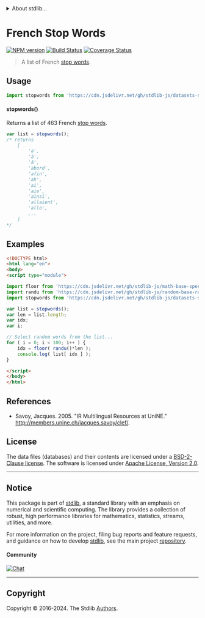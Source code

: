 <!--

@license Apache-2.0

Copyright (c) 2018 The Stdlib Authors.

Licensed under the Apache License, Version 2.0 (the "License");
you may not use this file except in compliance with the License.
You may obtain a copy of the License at

   http://www.apache.org/licenses/LICENSE-2.0

Unless required by applicable law or agreed to in writing, software
distributed under the License is distributed on an "AS IS" BASIS,
WITHOUT WARRANTIES OR CONDITIONS OF ANY KIND, either express or implied.
See the License for the specific language governing permissions and
limitations under the License.

-->


<details>
  <summary>
    About stdlib...
  </summary>
  <p>We believe in a future in which the web is a preferred environment for numerical computation. To help realize this future, we've built stdlib. stdlib is a standard library, with an emphasis on numerical and scientific computation, written in JavaScript (and C) for execution in browsers and in Node.js.</p>
  <p>The library is fully decomposable, being architected in such a way that you can swap out and mix and match APIs and functionality to cater to your exact preferences and use cases.</p>
  <p>When you use stdlib, you can be absolutely certain that you are using the most thorough, rigorous, well-written, studied, documented, tested, measured, and high-quality code out there.</p>
  <p>To join us in bringing numerical computing to the web, get started by checking us out on <a href="https://github.com/stdlib-js/stdlib">GitHub</a>, and please consider <a href="https://opencollective.com/stdlib">financially supporting stdlib</a>. We greatly appreciate your continued support!</p>
</details>

# French Stop Words

[![NPM version][npm-image]][npm-url] [![Build Status][test-image]][test-url] [![Coverage Status][coverage-image]][coverage-url] <!-- [![dependencies][dependencies-image]][dependencies-url] -->

> A list of French [stop words][stopwords].

<section class="intro">

</section>

<!-- /.intro -->



<section class="usage">

## Usage

```javascript
import stopwords from 'https://cdn.jsdelivr.net/gh/stdlib-js/datasets-savoy-stopwords-fr@esm/index.mjs';
```

#### stopwords()

Returns a list of 463 French [stop words][stopwords].

```javascript
var list = stopwords();
/* returns
    [
        'a',
        'à',
        'â',
        'abord',
        'afin',
        'ah',
        'ai',
        'aie',
        'ainsi',
        'allaient',
        'allo',
        ...
    ]
*/
```

</section>

<!-- /.usage -->

<section class="examples">

## Examples

<!-- eslint no-undef: "error" -->

```html
<!DOCTYPE html>
<html lang="en">
<body>
<script type="module">

import floor from 'https://cdn.jsdelivr.net/gh/stdlib-js/math-base-special-floor@esm/index.mjs';
import randu from 'https://cdn.jsdelivr.net/gh/stdlib-js/random-base-randu@esm/index.mjs';
import stopwords from 'https://cdn.jsdelivr.net/gh/stdlib-js/datasets-savoy-stopwords-fr@esm/index.mjs';

var list = stopwords();
var len = list.length;
var idx;
var i;

// Select random words from the list...
for ( i = 0; i < 100; i++ ) {
    idx = floor( randu()*len );
    console.log( list[ idx ] );
}

</script>
</body>
</html>
```

</section>

<!-- /.examples -->



<section class="references">

## References

-   Savoy, Jacques. 2005. "IR Multilingual Resources at UniNE." <http://members.unine.ch/jacques.savoy/clef/>.

</section>

<!-- /.references -->

<!-- <license> -->

## License

The data files (databases) and their contents are licensed under a [BSD-2-Clause license][bsd-license]. The software is licensed under [Apache License, Version 2.0][apache-license].

<!-- </license> -->

<!-- Section for related `stdlib` packages. Do not manually edit this section, as it is automatically populated. -->

<section class="related">

</section>

<!-- /.related -->

<!-- Section for all links. Make sure to keep an empty line after the `section` element and another before the `/section` close. -->


<section class="main-repo" >

* * *

## Notice

This package is part of [stdlib][stdlib], a standard library with an emphasis on numerical and scientific computing. The library provides a collection of robust, high performance libraries for mathematics, statistics, streams, utilities, and more.

For more information on the project, filing bug reports and feature requests, and guidance on how to develop [stdlib][stdlib], see the main project [repository][stdlib].

#### Community

[![Chat][chat-image]][chat-url]

---

## Copyright

Copyright &copy; 2016-2024. The Stdlib [Authors][stdlib-authors].

</section>

<!-- /.stdlib -->

<!-- Section for all links. Make sure to keep an empty line after the `section` element and another before the `/section` close. -->

<section class="links">

[npm-image]: http://img.shields.io/npm/v/@stdlib/datasets-savoy-stopwords-fr.svg
[npm-url]: https://npmjs.org/package/@stdlib/datasets-savoy-stopwords-fr

[test-image]: https://github.com/stdlib-js/datasets-savoy-stopwords-fr/actions/workflows/test.yml/badge.svg?branch=v0.2.2
[test-url]: https://github.com/stdlib-js/datasets-savoy-stopwords-fr/actions/workflows/test.yml?query=branch:v0.2.2

[coverage-image]: https://img.shields.io/codecov/c/github/stdlib-js/datasets-savoy-stopwords-fr/main.svg
[coverage-url]: https://codecov.io/github/stdlib-js/datasets-savoy-stopwords-fr?branch=main

<!--

[dependencies-image]: https://img.shields.io/david/stdlib-js/datasets-savoy-stopwords-fr.svg
[dependencies-url]: https://david-dm.org/stdlib-js/datasets-savoy-stopwords-fr/main

-->

[chat-image]: https://img.shields.io/gitter/room/stdlib-js/stdlib.svg
[chat-url]: https://app.gitter.im/#/room/#stdlib-js_stdlib:gitter.im

[stdlib]: https://github.com/stdlib-js/stdlib

[stdlib-authors]: https://github.com/stdlib-js/stdlib/graphs/contributors

[cli-section]: https://github.com/stdlib-js/datasets-savoy-stopwords-fr#cli
[cli-url]: https://github.com/stdlib-js/datasets-savoy-stopwords-fr/tree/cli
[@stdlib/datasets-savoy-stopwords-fr]: https://github.com/stdlib-js/datasets-savoy-stopwords-fr/tree/main

[umd]: https://github.com/umdjs/umd
[es-module]: https://developer.mozilla.org/en-US/docs/Web/JavaScript/Guide/Modules

[deno-url]: https://github.com/stdlib-js/datasets-savoy-stopwords-fr/tree/deno
[deno-readme]: https://github.com/stdlib-js/datasets-savoy-stopwords-fr/blob/deno/README.md
[umd-url]: https://github.com/stdlib-js/datasets-savoy-stopwords-fr/tree/umd
[umd-readme]: https://github.com/stdlib-js/datasets-savoy-stopwords-fr/blob/umd/README.md
[esm-url]: https://github.com/stdlib-js/datasets-savoy-stopwords-fr/tree/esm
[esm-readme]: https://github.com/stdlib-js/datasets-savoy-stopwords-fr/blob/esm/README.md
[branches-url]: https://github.com/stdlib-js/datasets-savoy-stopwords-fr/blob/main/branches.md

[stopwords]: https://en.wikipedia.org/wiki/Stop_words

[bsd-license]: https://opensource.org/licenses/bsd-license.html

[apache-license]: https://www.apache.org/licenses/LICENSE-2.0

</section>

<!-- /.links -->
